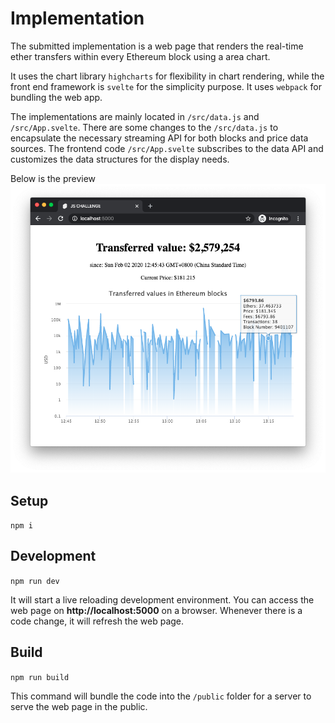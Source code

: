 # Implementation

The submitted implementation is a web page that renders the real-time ether transfers within every Ethereum block using a area chart.

It uses the chart library `highcharts` for flexibility in chart rendering, while the front end framework is `svelte` for the simplicity purpose. It uses `webpack` for bundling the web app.

The implementations are mainly located in `/src/data.js` and `/src/App.svelte`. There are some changes to the `/src/data.js` to encapsulate the necessary streaming API for both blocks and price data sources. The frontend code `/src/App.svelte` subscribes to the data API and customizes the data structures for the display needs.

Below is the preview
![preview](/screenshot.png?raw=true "Preview")

## Setup

`npm i`

## Development

`npm run dev`

It will start a live reloading development environment. You can access the web page on **http://localhost:5000** on a browser. Whenever there is a code change, it will refresh the web page.

## Build

`npm run build`

This command will bundle the code into the `/public` folder for a server to serve the web page in the public.
